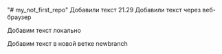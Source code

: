"# my_not_first_repo" 
Добавили текст 21.29
Добавили текст через веб-браузер

Добавим текст локально

Добавим текст в новой ветке newbranch